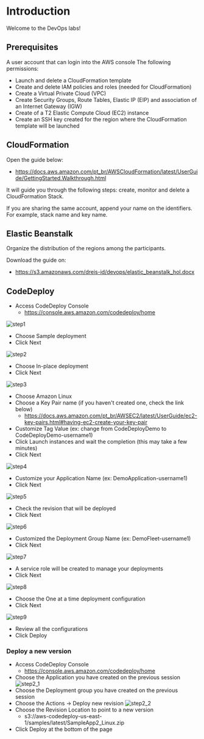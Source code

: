 # Introduction

Welcome to the DevOps labs!

## Prerequisites

A user account that can login into the AWS console The following permissions:

* Launch and delete a CloudFormation template
* Create and delete IAM policies and roles (needed for CloudFormation)
* Create a Virtual Private Cloud (VPC)
* Create Security Groups, Route Tables, Elastic IP (EIP) and association of an Internet Gateway (IGW)
* Create of a T2 Elastic Compute Cloud (EC2) instance
* Create an SSH key created for the region where the CloudFormation template will be launched

## CloudFormation

Open the guide below:

* https://docs.aws.amazon.com/pt_br/AWSCloudFormation/latest/UserGuide/GettingStarted.Walkthrough.html

It will guide you through the following steps: create, monitor and delete a CloudFormation Stack.

If you are sharing the same account, append your name on the identifiers. For example, stack name and key name.

## Elastic Beanstalk

Organize the distribution of the regions among the participants.

Download the guide on:
* https://s3.amazonaws.com/dreis-id/devops/elastic_beanstalk_hol.docx

## CodeDeploy

* Access CodeDeploy Console
  * https://console.aws.amazon.com/codedeploy/home

![step1](/devops/images/lab_codedeploy_step_1.png)

* Choose Sample deployment
* Click Next

![step2](/devops/images/lab_codedeploy_step_2.png)

* Choose In-place deployment
* Click Next

![step3](/devops/images/lab_codedeploy_step_3.png)

* Choose Amazon Linux
* Choose a Key Pair name (if you haven't created one, check the link below) 
  * https://docs.aws.amazon.com/pt_br/AWSEC2/latest/UserGuide/ec2-key-pairs.html#having-ec2-create-your-key-pair
* Customize Tag Value (ex: change from CodeDeployDemo to CodeDeployDemo-username1)
* Click Launch instances and wait the completion (this may take a few minutes)
* Click Next

![step4](/devops/images/lab_codedeploy_step_4.png)

* Customize your Application Name (ex: DemoApplication-username1)
* Click Next

![step5](/devops/images/lab_codedeploy_step_5.png)

* Check the revision that will be deployed
* Click Next

![step6](/devops/images/lab_codedeploy_step_6.png)

* Customized the Deployment Group Name (ex: DemoFleet-username1)
* Click Next

![step7](/devops/images/lab_codedeploy_step_7.png)

* A service role will be created to manage your deployments
* Click Next

![step8](/devops/images/lab_codedeploy_step_8.png)
* Choose the One at a time deployment configuration
* Click Next

![step9](/devops/images/lab_codedeploy_step_9.png)

* Review all the configurations
* Click Deploy

### Deploy a new version

* Access CodeDeploy Console
  * https://console.aws.amazon.com/codedeploy/home
* Choose the Application you have created on the previous session
![step2_1](/devops/images/lab_codedeploy_2_step_1.png)
* Choose the Deployment group you have created on the previous session
* Choose the Actions -> Deploy new revision
![step2_2](/devops/images/lab_codedeploy_2_step_2.png)
* Choose the Revision Location to point to a new version
  * s3://aws-codedeploy-us-east-1/samples/latest/SampleApp2_Linux.zip
* Click Deploy at the bottom of the page
